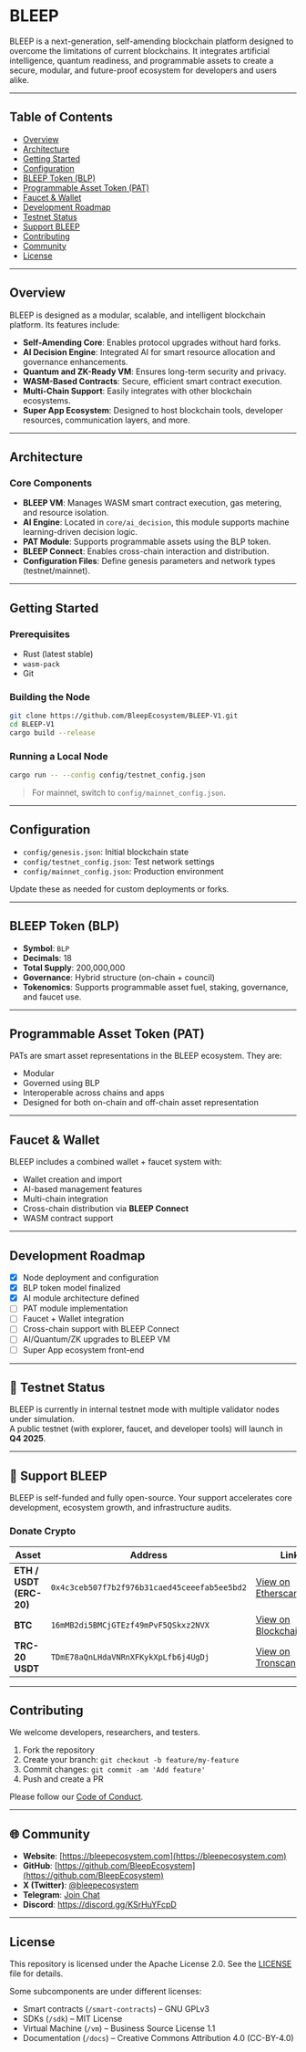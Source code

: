 
# BLEEP

BLEEP is a next-generation, self-amending blockchain platform designed to overcome the limitations of current blockchains. It integrates artificial intelligence, quantum readiness, and programmable assets to create a secure, modular, and future-proof ecosystem for developers and users alike.

---

## Table of Contents

- [Overview](#overview)
- [Architecture](#architecture)
- [Getting Started](#getting-started)
- [Configuration](#configuration)
- [BLEEP Token (BLP)](#bleep-token-blp)
- [Programmable Asset Token (PAT)](#programmable-asset-token-pat)
- [Faucet & Wallet](#faucet--wallet)
- [Development Roadmap](#development-roadmap)
- [Testnet Status](#testnet-status)
- [Support BLEEP](#support-bleep)
- [Contributing](#contributing)
- [Community](#community)
- [License](#license)

---

## Overview

BLEEP is designed as a modular, scalable, and intelligent blockchain platform. Its features include:

- **Self-Amending Core**: Enables protocol upgrades without hard forks.
- **AI Decision Engine**: Integrated AI for smart resource allocation and governance enhancements.
- **Quantum and ZK-Ready VM**: Ensures long-term security and privacy.
- **WASM-Based Contracts**: Secure, efficient smart contract execution.
- **Multi-Chain Support**: Easily integrates with other blockchain ecosystems.
- **Super App Ecosystem**: Designed to host blockchain tools, developer resources, communication layers, and more.

---

## Architecture

### Core Components

- **BLEEP VM**: Manages WASM smart contract execution, gas metering, and resource isolation.
- **AI Engine**: Located in `core/ai_decision`, this module supports machine learning-driven decision logic.
- **PAT Module**: Supports programmable assets using the BLP token.
- **BLEEP Connect**: Enables cross-chain interaction and distribution.
- **Configuration Files**: Define genesis parameters and network types (testnet/mainnet).

---

## Getting Started

### Prerequisites

- Rust (latest stable)
- `wasm-pack`
- Git

### Building the Node

```bash
git clone https://github.com/BleepEcosystem/BLEEP-V1.git
cd BLEEP-V1
cargo build --release
```

### Running a Local Node

```bash
cargo run -- --config config/testnet_config.json
```

> For mainnet, switch to `config/mainnet_config.json`.

---

## Configuration

- `config/genesis.json`: Initial blockchain state
- `config/testnet_config.json`: Test network settings
- `config/mainnet_config.json`: Production environment

Update these as needed for custom deployments or forks.

---

## BLEEP Token (BLP)

- **Symbol**: `BLP`
- **Decimals**: 18
- **Total Supply**: 200,000,000
- **Governance**: Hybrid structure (on-chain + council)
- **Tokenomics**: Supports programmable asset fuel, staking, governance, and faucet use.

---

## Programmable Asset Token (PAT)

PATs are smart asset representations in the BLEEP ecosystem. They are:

- Modular
- Governed using BLP
- Interoperable across chains and apps
- Designed for both on-chain and off-chain asset representation

---

## Faucet & Wallet

BLEEP includes a combined wallet + faucet system with:

- Wallet creation and import
- AI-based management features
- Multi-chain integration
- Cross-chain distribution via **BLEEP Connect**
- WASM contract support

---

## Development Roadmap

- [x] Node deployment and configuration
- [x] BLP token model finalized
- [x] AI module architecture defined
- [ ] PAT module implementation
- [ ] Faucet + Wallet integration
- [ ] Cross-chain support with BLEEP Connect
- [ ] AI/Quantum/ZK upgrades to BLEEP VM
- [ ] Super App ecosystem front-end

---

## 🔧 Testnet Status

BLEEP is currently in internal testnet mode with multiple validator nodes under simulation.  
A public testnet (with explorer, faucet, and developer tools) will launch in **Q4 2025**.

---

## 💖 Support BLEEP

BLEEP is self-funded and fully open-source. Your support accelerates core development, ecosystem growth, and infrastructure audits.

### Donate Crypto

| Asset | Address | Link |
|-------|---------|------|
| **ETH / USDT (ERC-20)** | `0x4c3ceb507f7b2f976b31caed45ceeefab5ee5bd2` | [View on Etherscan](https://etherscan.io/address/0x4c3ceb507f7b2f976b31caed45ceeefab5ee5bd2) |
| **BTC** | `16mMB2di5BMCjGTEzf49mPvF5QSkxz2NVX` | [View on Blockchain.com](https://www.blockchain.com/btc/address/16mMB2di5BMCjGTEzf49mPvF5QSkxz2NVX) |
| **TRC-20 USDT** | `TDmE78aQnLHdaVNRnXFKykXpLfb6j4UgDj` | [View on Tronscan](https://tronscan.org/#/address/TDmE78aQnLHdaVNRnXFKykXpLfb6j4UgDj) |

---

## Contributing

We welcome developers, researchers, and testers.

1. Fork the repository
2. Create your branch: `git checkout -b feature/my-feature`
3. Commit changes: `git commit -am 'Add feature'`
4. Push and create a PR

Please follow our [Code of Conduct](./.github/CODE_OF_CONDUCT.md).

---

## 🌐 Community

- **Website**: [https://bleepecosystem.com](https://bleepecosystem.com)
- **GitHub**: [https://github.com/BleepEcosystem](https://github.com/BleepEcosystem)
- **X (Twitter)**: [@bleepecosystem](https://x.com/bleepecosystem)
- **Telegram**: [Join Chat](https://t.me/bleepecosystem)
- **Discord**: https://discord.gg/KSrHuYFcpD

---

## License

This repository is licensed under the Apache License 2.0. See the [LICENSE](./LICENSE) file for details.

Some subcomponents are under different licenses:

- Smart contracts (`/smart-contracts`) – GNU GPLv3  
- SDKs (`/sdk`) – MIT License  
- Virtual Machine (`/vm`) – Business Source License 1.1  
- Documentation (`/docs`) – Creative Commons Attribution 4.0 (CC-BY-4.0)
